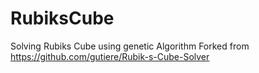 # RubiksCube
Solving Rubiks Cube using genetic Algorithm 
Forked from https://github.com/gutiere/Rubik-s-Cube-Solver
